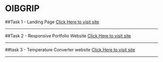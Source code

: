 # OIBGRIP


##Task 1 - Landing Page  [Click Here to visit site](https://someshwarreddy18.github.io/OIBGRIP/Task%201/)<hr>
##Task 2 - Responsive Portfolio Website [Click Here to visit site](https://someshwarreddy18.github.io/OIBGRIP/Task%202/)<hr>
##task 3 -  Temperature Converter website [Click Here to visit site](https://someshwarreddy18.github.io/OIBGRIP/Task%203/)<hr>
